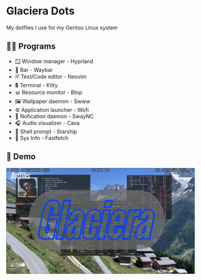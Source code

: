 # Glaciera Dots

My dotfiles I use for my Gentoo Linux system

## 🧑‍💻 Programs
- 🪟 Window manager - Hyprland
- 📏 Bar - Waybar
- 🖹  Text/Code editor - Neovim
- 💲 Terminal - Kitty
- 📊 Resource monitor - Btop
- 🖼️ Wallpaper daemon - Swww
- ⚙️ Application launcher - Wofi
- 🔔 Nofication daemon - SwayNC
- 🎧 Audio visualizer - Cava
- 🚀 Shell prompt - Starship
- 🐧 Sys Info - Fastfetch

## 🎥 Demo

[![Watch the demo](https://github.com/Chiron8/Glaciera-Dots/blob/master/Untitled.png)](https://www.youtube.com/watch?v=iyI5Qn-g230)
